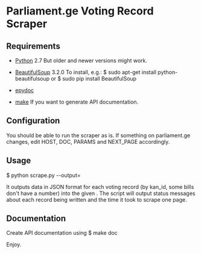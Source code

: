 Parliament.ge Voting Record Scraper
===================================

Requirements
------------

- [Python](http://python.org "Python") 2.7
  But older and newer versions might work.
- [BeautifulSoup](http://www.crummy.com/software/BeautifulSoup/ "Beautiful Soup") 3.2.0
  To install, e.g.:
  $ sudo apt-get install python-beautifulsoup
  or
  $ sudo pip install BeautifulSoup

- [epydoc](http://epydoc.sourceforge.net/ "epydoc")
- [make](http://www.gnu.org/software/make/ "make")
  If you want to generate API documentation.



Configuration
-------------
You should be able to run the scraper as is.
If something on parliament.ge changes, edit HOST, DOC, PARAMS and NEXT\_PAGE accordingly.


Usage
-----
$ python scrape.py --output=<outdir>

It outputs data in JSON format for each voting record (by kan\_id, some bills don't have a number) into the given <outdir>. The script will output status messages about each record being written and the time it took to scrape one page.


Documentation
-------------
Create API documentation using
$ make doc


Enjoy.
